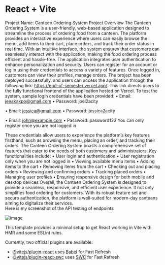 # React + Vite
Project Name: Canteen Ordering System
Project Overview
The Canteen Ordering System is a user-friendly, web-based application designed to streamline the process of ordering food from a canteen. The platform provides an interactive experience where users can easily browse the menu, add items to their cart, place orders, and track their order status in real time. With an intuitive interface, the system ensures that customers can seamlessly interact with the application, making the food ordering process efficient and hassle-free.
The application integrates user authentication to enhance personalization and security. Users can register for an account or log in using their credentials to access a variety of features. Once logged in, customers can view their profiles, manage orders. 
The project has been deployed successfully, and users can access the application through the following link: https://end-of-semester.vercel.app/. This link directs users to the fully functional frontend of the application hosted on Vercel.
To test the system, sample login credentials have been provided:
•	Email: jeeakakpo@gmail.com
•	Password: joel2acity

•	Email: jessica@gmail.com
•	Password: jessica2acity

•	Email: john@example.com
•	Password: password123
You can only register once you are not logged in

These credentials allow users to experience the platform’s key features firsthand, such as browsing the menu, placing an order, and tracking their orders.
The Canteen Ordering System boasts a comprehensive set of features that cater to the needs of both customers and administrators. Key functionalities include:
•	User login and authentication
•	User registration only when you are not logged in
•	Viewing available menu items
•	Adding items to the cart
•	Removing items from the cart
•	Checking out and placing orders
•	Reviewing and confirming orders
•	Tracking placed orders
•	Managing user profiles
•	Ensuring responsive design for both mobile and desktop devices
Overall, the Canteen Ordering System is designed to provide a seamless, responsive, and efficient user experience. It not only simplifies food ordering for customers. With its robust feature set and secure authentication, the platform is well-suited for modern-day canteens aiming to digitalize their services.  
Here is my screenshot of the API testing of endpoints


 

![image](https://github.com/user-attachments/assets/501acc49-4184-4079-85cd-d22828791a72)


This template provides a minimal setup to get React working in Vite with HMR and some ESLint rules.

Currently, two official plugins are available:

- [@vitejs/plugin-react](https://github.com/vitejs/vite-plugin-react/blob/main/packages/plugin-react/README.md) uses [Babel](https://babeljs.io/) for Fast Refresh
- [@vitejs/plugin-react-swc](https://github.com/vitejs/vite-plugin-react-swc) uses [SWC](https://swc.rs/) for Fast Refresh
